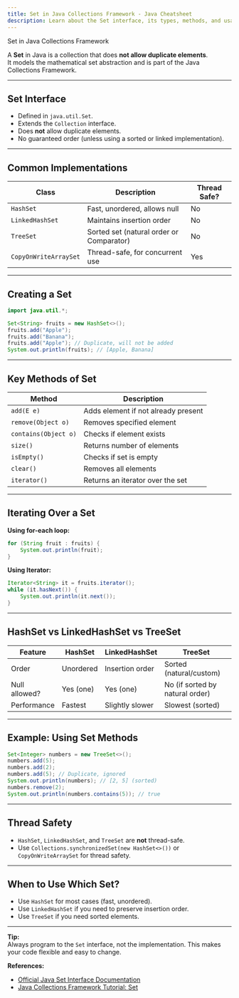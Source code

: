 ```yaml
---
title: Set in Java Collections Framework - Java Cheatsheet
description: Learn about the Set interface, its types, methods, and usage in Java Collections Framework.
---
```


<base-title :title="frontmatter.title" :description="frontmatter.description">
Set in Java Collections Framework
</base-title>

A **Set** in Java is a collection that does **not allow duplicate elements**.  
It models the mathematical set abstraction and is part of the Java Collections Framework.

---

## Set Interface

- Defined in `java.util.Set`.
- Extends the `Collection` interface.
- Does **not** allow duplicate elements.
- No guaranteed order (unless using a sorted or linked implementation).

---

## Common Implementations

| Class             | Description                                 | Thread Safe? |
|-------------------|---------------------------------------------|--------------|
| `HashSet`         | Fast, unordered, allows null                | No           |
| `LinkedHashSet`   | Maintains insertion order                   | No           |
| `TreeSet`         | Sorted set (natural order or Comparator)    | No           |
| `CopyOnWriteArraySet` | Thread-safe, for concurrent use         | Yes          |

---

## Creating a Set

```java
import java.util.*;

Set<String> fruits = new HashSet<>();
fruits.add("Apple");
fruits.add("Banana");
fruits.add("Apple"); // Duplicate, will not be added
System.out.println(fruits); // [Apple, Banana]
```

---

## Key Methods of Set

| Method            | Description                                 |
|-------------------|---------------------------------------------|
| `add(E e)`        | Adds element if not already present         |
| `remove(Object o)`| Removes specified element                   |
| `contains(Object o)` | Checks if element exists                 |
| `size()`          | Returns number of elements                  |
| `isEmpty()`       | Checks if set is empty                      |
| `clear()`         | Removes all elements                        |
| `iterator()`      | Returns an iterator over the set            |

---

## Iterating Over a Set

**Using for-each loop:**

```java
for (String fruit : fruits) {
    System.out.println(fruit);
}
```

**Using Iterator:**

```java
Iterator<String> it = fruits.iterator();
while (it.hasNext()) {
    System.out.println(it.next());
}
```

---

## HashSet vs LinkedHashSet vs TreeSet

| Feature         | HashSet           | LinkedHashSet      | TreeSet                |
|-----------------|-------------------|--------------------|------------------------|
| Order           | Unordered         | Insertion order    | Sorted (natural/custom)|
| Null allowed?   | Yes (one)         | Yes (one)          | No (if sorted by natural order) |
| Performance     | Fastest           | Slightly slower    | Slowest (sorted)       |

---

## Example: Using Set Methods

```java
Set<Integer> numbers = new TreeSet<>();
numbers.add(5);
numbers.add(2);
numbers.add(5); // Duplicate, ignored
System.out.println(numbers); // [2, 5] (sorted)
numbers.remove(2);
System.out.println(numbers.contains(5)); // true
```

---

## Thread Safety

- `HashSet`, `LinkedHashSet`, and `TreeSet` are **not** thread-safe.
- Use `Collections.synchronizedSet(new HashSet<>())` or `CopyOnWriteArraySet` for thread safety.

---

## When to Use Which Set?

- Use `HashSet` for most cases (fast, unordered).
- Use `LinkedHashSet` if you need to preserve insertion order.
- Use `TreeSet` if you need sorted elements.

---

**Tip:**  
Always program to the `Set` interface, not the implementation. This makes your code flexible and easy to change.

**References:**  
- [Official Java Set Interface Documentation](https://docs.oracle.com/en/java/javase/21/docs/api/java.base/java/util/Set.html)
- [Java Collections Framework Tutorial: Set](https://docs.oracle.com/javase/tutorial/collections/interfaces/set.html)